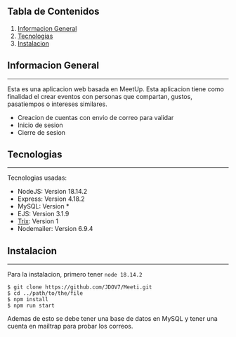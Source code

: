 ## Tabla de Contenidos
1. [Informacion General](#informacion-general)
2. [Tecnologias](#tecnologias)
3. [Instalacion](#instalacion)
## Informacion General
***
Esta es una aplicacion web basada en MeetUp.
Esta aplicacion tiene como finalidad el crear eventos con personas que compartan, gustos, pasatiempos o intereses similares.
* Creacion de cuentas con envio de correo para validar
* Inicio de sesion
* Cierre de sesion

## Tecnologias
***
Tecnologias usadas:
* NodeJS: Version 18.14.2
* Express: Version 4.18.2
* MySQL: Version *
* EJS: Version 3.1.9
* [Trix](https://github.com/basecamp/trix/tree/custom-elements-v1): Version 1
* Nodemailer: Version 6.9.4

## Instalacion
***
Para la instalacion, primero tener ```node 18.14.2```
```
$ git clone https://github.com/JDOV7/Meeti.git
$ cd ../path/to/the/file
$ npm install
$ npm run start
```
Ademas de esto se debe tener una base de datos en MySQL y tener una cuenta en mailtrap para probar los correos.
